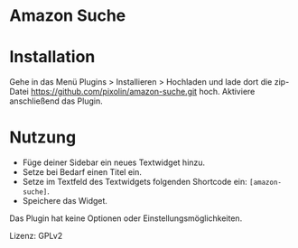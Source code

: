 # Amazon Suche

# Installation
Gehe in das Menü Plugins > Installieren > Hochladen und lade dort die zip-Datei https://github.com/pixolin/amazon-suche.git hoch.
Aktiviere anschließend das Plugin.

# Nutzung
* Füge deiner Sidebar ein neues Textwidget hinzu.
* Setze bei Bedarf einen Titel ein.
* Setze im Textfeld des Textwidgets folgenden Shortcode ein: `[amazon-suche]`.
* Speichere das Widget.

Das Plugin hat keine Optionen oder Einstellungsmöglichkeiten.

Lizenz: GPLv2
